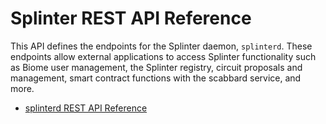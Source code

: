 # Splinter REST API Reference

<!--
  Copyright 2018-2020 Cargill Incorporated
  Licensed under Creative Commons Attribution 4.0 International License
  https://creativecommons.org/licenses/by/4.0/
-->

This API defines the endpoints for the Splinter daemon, `splinterd`. These
endpoints allow external applications to access Splinter functionality such as
Biome user management, the Splinter registry, circuit proposals and management,
smart contract functions with the scabbard service, and more.

* [splinterd REST API Reference](/docs/0.4/api/)
